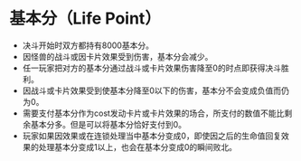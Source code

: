 # 基本分（Life Point）

* 决斗开始时双方都持有8000基本分。
* 因怪兽的战斗或因卡片效果受到伤害，基本分会减少。
* 任一玩家把对方的基本分通过战斗或卡片效果伤害降至0的时点即获得决斗胜利。
* 因战斗或卡片效果受到使基本分降至0以下的伤害，基本分不会变成负值而仍为0。
* 需要支付基本分作为cost发动卡片或卡片效果的场合，所支付的数值不能比剩余基本分多。但是可以将基本分恰好支付到0。
* 玩家如果因效果或在连锁处理当中基本分变成0，即使因之后的生命值回复效果的处理基本分变成1以上，也会在基本分变成0的瞬间败北。

